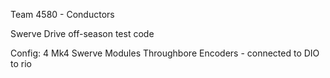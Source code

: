 Team 4580 - Conductors

Swerve Drive off-season test code

Config:
    4 Mk4 Swerve Modules
    Throughbore Encoders - connected to DIO to rio
    